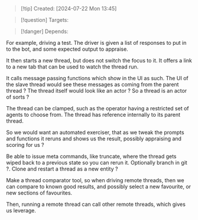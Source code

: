 
>[!tip] Created: [2024-07-22 Mon 13:45]

>[!question] Targets: 

>[!danger] Depends: 

For example, driving a test.
The driver is given a list of responses to put in to the bot, and some expected output to appraise.

It then starts a new thread, but does not switch the focus to it.  It offers a link to a new tab that can be used to watch the thread run.

It calls message passing functions which show in the UI as such.
The UI of the slave thread would see these messages as coming from the parent thread ?
The thread itself would look like an actor ?
So a thread is an actor of sorts ?

The thread can be clamped, such as the operator having a restricted set of agents to choose from.
The thread has reference internally to its parent thread.

So we would want an automated exerciser, that as we tweak the prompts and functions it reruns and shows us the result, possibly appraising and scoring for us ?

Be able to issue meta commands, like truncate, where the thread gets wiped back to a previous state so you can rerun it.  Optionally branch in git ?.
Clone and restart a thread as a new entity ?

Make a thread comparator tool, so when driving remote threads, then we can compare to known good results, and possibly select a new favourite, or new sections of favourites.

Then, running a remote thread can call other remote threads, which gives us leverage.